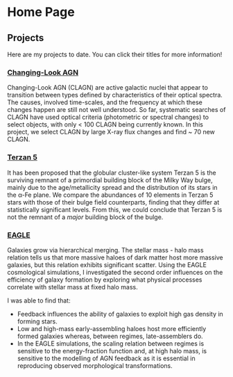# Home Page

## Projects
Here are my projects to date. You can click their titles for more information!

### [Changing-Look AGN](AGN.md)
Changing-Look AGN (CLAGN) are active galactic nuclei that appear to transition between types defined by characteristics of their optical spectra.  The causes, involved time-scales, and the frequency at which these changes happen are still not well understood.  So far, systematic searches of CLAGN have used optical criteria (photometric or spectral changes) to select objects, with only < 100 CLAGN being currently known.  In this project, we select CLAGN by large X-ray flux changes and find ~ 70 new CLAGN.

### [Terzan 5](TERZAN5.md)
It has been proposed that the globular cluster-like system Terzan 5 is the surviving remnant of a primordial building block of the Milky Way bulge, mainly due to the age/metallicity spread and the distribution of its stars in the α-Fe plane.  We compare the abundances of 10 elements in Terzan 5 stars with those of their bulge field counterparts, finding that they differ at statistically significant levels.  From this, we could conclude that Terzan 5 is not the remnant of a *major* building block of the bulge. 

### [EAGLE](EAGLE.md)
Galaxies grow via hierarchical merging.  The stellar mass - halo mass relation tells us that more massive haloes of dark matter host more massive galaxies, but this relation exhibits significant scatter.  Using the EAGLE cosmological simulations, I investigated the second order influences on the efficiency of galaxy formation by exploring what physical processes correlate with stellar mass at fixed halo mass.

I was able to find that:
* Feedback influences the ability of galaxies to exploit high gas density in forming stars.
* Low and high-mass early-assembling haloes host more efficiently formed galaxies whereas, between regimes, late-assemblers do.
* In the EAGLE simulations, the scaling relation between regimes is sensitive to the energy-fraction function and, at high halo mass, is sensitive to the modelling of AGN feedback as it is essential in reproducing observed morphological transformations.
